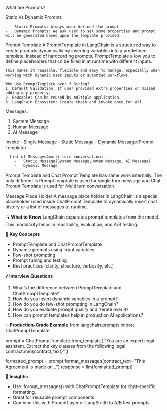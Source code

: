 What are Prompts?

Static Vs Dynamic Prompts

    -   Static Prompts: Always user defined the prompt
    -   Dynamic Prompts: We ask user to set some properties and prompt will be generated based upon the template provided.

Prompt Template
    A PromptTemplate in LangChain is a structured way to create prompts dynamically by inserting variables into a predefined template. Instead of hardcording prompts, PromptTemplate allow you to define placeholders that cn be filled in at runtime with different inputs.

    This makes it reusable, flexible and easy to manage, especially when working with dynamic user inputs or automted workflows.

    Why Use PromptTemplate over f String?
    1. Default Validation: If user provided extra properties or missed adding any property.
    2. Reusable: Can be reused by multiple application.
    3. LangChain Ecosystem: Create chain and invoke once for all.



Messages:
1. System Message
2. Human Message
3. AI Message

Invoke
    - Single Message
        -   Static Message
        -   Dynamic Message(Prompt Template)
    
    - List of Messages(multi-turn conversation)
        -   Static Message(System Message,Human Message, AI Message)
        -   Dynamic Message


Prompt Template and Chat Prompt Template has same work internally.
The only different is Prompt template is used for single turn message and Chat Prompt Template is used for Multi turn conversation



Message Place Holder
A message place holder in LangChain is a special placeholder used inside  ChatPrompt Template to dynamically insert chat history or a list of messages at runtime.



🔍 **What to Know**
LangChain separates prompt templates from the model. This modularity helps in reusability, evaluation, and A/B testing.

📌 **Key Concepts**
-   PromptTemplate and ChatPromptTemplate
-   Dynamic prompts using input variables
-   Few-shot prompting
-   Prompt tuning and testing
-   Best practices (clarity, structure, verbosity, etc.)

❓ **Interview Questions**
1. What’s the difference between PromptTemplate and ChatPromptTemplate?
2. How do you insert dynamic variables in a prompt?
3. How do you do few-shot prompting in LangChain?
4. How do you evaluate prompt quality and iterate over it?
5. How can prompt templates help in production AI applications?

💡 **Production-Grade Example**
from langchain.prompts import ChatPromptTemplate

prompt = ChatPromptTemplate.from_template(
    "You are an expert legal assistant. Extract the key clauses from the following legal contract:\n\n{contract_text}"
)

formatted_prompt = prompt.format_messages(contract_text="This Agreement is made on...")
response = llm(formatted_prompt)



🔑 **Insights:**

-   Use .format_messages() with ChatPromptTemplate for chat-specific formatting.
-   Great for reusable prompt components.
-   Combine this with PromptLayer or LangSmith to A/B test prompts.